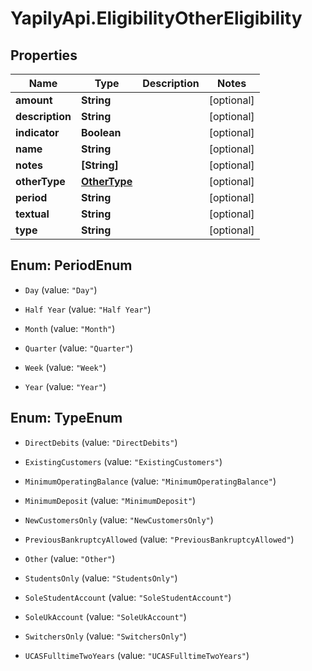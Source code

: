 # YapilyApi.EligibilityOtherEligibility

## Properties
Name | Type | Description | Notes
------------ | ------------- | ------------- | -------------
**amount** | **String** |  | [optional] 
**description** | **String** |  | [optional] 
**indicator** | **Boolean** |  | [optional] 
**name** | **String** |  | [optional] 
**notes** | **[String]** |  | [optional] 
**otherType** | [**OtherType**](OtherType.md) |  | [optional] 
**period** | **String** |  | [optional] 
**textual** | **String** |  | [optional] 
**type** | **String** |  | [optional] 


<a name="PeriodEnum"></a>
## Enum: PeriodEnum


* `Day` (value: `"Day"`)

* `Half Year` (value: `"Half Year"`)

* `Month` (value: `"Month"`)

* `Quarter` (value: `"Quarter"`)

* `Week` (value: `"Week"`)

* `Year` (value: `"Year"`)




<a name="TypeEnum"></a>
## Enum: TypeEnum


* `DirectDebits` (value: `"DirectDebits"`)

* `ExistingCustomers` (value: `"ExistingCustomers"`)

* `MinimumOperatingBalance` (value: `"MinimumOperatingBalance"`)

* `MinimumDeposit` (value: `"MinimumDeposit"`)

* `NewCustomersOnly` (value: `"NewCustomersOnly"`)

* `PreviousBankruptcyAllowed` (value: `"PreviousBankruptcyAllowed"`)

* `Other` (value: `"Other"`)

* `StudentsOnly` (value: `"StudentsOnly"`)

* `SoleStudentAccount` (value: `"SoleStudentAccount"`)

* `SoleUkAccount` (value: `"SoleUkAccount"`)

* `SwitchersOnly` (value: `"SwitchersOnly"`)

* `UCASFulltimeTwoYears` (value: `"UCASFulltimeTwoYears"`)




